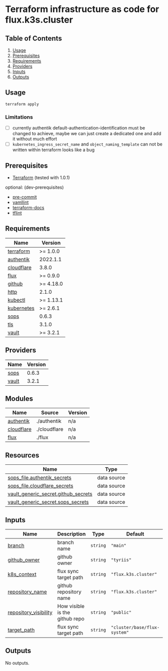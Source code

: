 # Terraform infrastructure as code for flux.k3s.cluster

## Table of Contents

1. [Usage](#usage)
2. [Prerequisites](#prerequisites)
3. [Requirements](#requirements)
4. [Providers](#Providers)
5. [Inputs](#inputs)
6. [Outputs](#outputs)

## Usage

```bash
terraform apply
```

### Limitations

- [ ] currently authentik default-authentication-identification must be changed to achieve, maybe we can just create a dedicated one and add it without much effort
- [ ] `kubernetes_ingress_secret_name` and `object_naming_template` can not be written within terraform looks like a bug

## Prerequisites

- [Terraform](https://www.terraform.io/) (tested with 1.0.1)

optional: (dev-prerequisites)

- [pre-commit](https://pre-commit.com/)
- [yamllint](https://github.com/adrienverge/yamllint)
- [terraform-docs](https://github.com/terraform-docs/terraform-docs)
- [tflint](https://github.com/terraform-linters/tflint)

<!-- BEGIN_TF_DOCS -->

## Requirements

| Name                                                                        | Version   |
| --------------------------------------------------------------------------- | --------- |
| <a name="requirement_terraform"></a> [terraform](#requirement_terraform)    | >= 1.0.0  |
| <a name="requirement_authentik"></a> [authentik](#requirement_authentik)    | 2022.1.1  |
| <a name="requirement_cloudflare"></a> [cloudflare](#requirement_cloudflare) | 3.8.0     |
| <a name="requirement_flux"></a> [flux](#requirement_flux)                   | >= 0.9.0  |
| <a name="requirement_github"></a> [github](#requirement_github)             | >= 4.18.0 |
| <a name="requirement_http"></a> [http](#requirement_http)                   | 2.1.0     |
| <a name="requirement_kubectl"></a> [kubectl](#requirement_kubectl)          | >= 1.13.1 |
| <a name="requirement_kubernetes"></a> [kubernetes](#requirement_kubernetes) | >= 2.6.1  |
| <a name="requirement_sops"></a> [sops](#requirement_sops)                   | 0.6.3     |
| <a name="requirement_tls"></a> [tls](#requirement_tls)                      | 3.1.0     |
| <a name="requirement_vault"></a> [vault](#requirement_vault)                | >= 3.2.1  |

## Providers

| Name                                                   | Version |
| ------------------------------------------------------ | ------- |
| <a name="provider_sops"></a> [sops](#provider_sops)    | 0.6.3   |
| <a name="provider_vault"></a> [vault](#provider_vault) | 3.2.1   |

## Modules

| Name                                                              | Source       | Version |
| ----------------------------------------------------------------- | ------------ | ------- |
| <a name="module_authentik"></a> [authentik](#module_authentik)    | ./authentik  | n/a     |
| <a name="module_cloudflare"></a> [cloudflare](#module_cloudflare) | ./cloudflare | n/a     |
| <a name="module_flux"></a> [flux](#module_flux)                   | ./flux       | n/a     |

## Resources

| Name                                                                                                                                   | Type        |
| -------------------------------------------------------------------------------------------------------------------------------------- | ----------- |
| [sops_file.authentik_secrets](https://registry.terraform.io/providers/carlpett/sops/0.6.3/docs/data-sources/file)                      | data source |
| [sops_file.cloudflare_secrets](https://registry.terraform.io/providers/carlpett/sops/0.6.3/docs/data-sources/file)                     | data source |
| [vault_generic_secret.github_secrets](https://registry.terraform.io/providers/hashicorp/vault/latest/docs/data-sources/generic_secret) | data source |
| [vault_generic_secret.sops_secrets](https://registry.terraform.io/providers/hashicorp/vault/latest/docs/data-sources/generic_secret)   | data source |

## Inputs

| Name                                                                                             | Description                    | Type     | Default                      | Required |
| ------------------------------------------------------------------------------------------------ | ------------------------------ | -------- | ---------------------------- | :------: |
| <a name="input_branch"></a> [branch](#input_branch)                                              | branch name                    | `string` | `"main"`                     |    no    |
| <a name="input_github_owner"></a> [github_owner](#input_github_owner)                            | github owner                   | `string` | `"tyriis"`                   |    no    |
| <a name="input_k8s_context"></a> [k8s_context](#input_k8s_context)                               | flux sync target path          | `string` | `"flux.k3s.cluster"`         |    no    |
| <a name="input_repository_name"></a> [repository_name](#input_repository_name)                   | github repository name         | `string` | `"flux.k3s.cluster"`         |    no    |
| <a name="input_repository_visibility"></a> [repository_visibility](#input_repository_visibility) | How visible is the github repo | `string` | `"public"`                   |    no    |
| <a name="input_target_path"></a> [target_path](#input_target_path)                               | flux sync target path          | `string` | `"cluster/base/flux-system"` |    no    |

## Outputs

No outputs.

<!-- END_TF_DOCS -->
